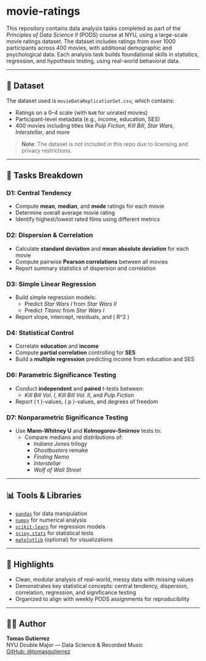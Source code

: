 # movie-ratings

This repository contains data analysis tasks completed as part of the *Principles of Data Science II* (PODS) course at NYU, using a large-scale movie ratings dataset. The dataset includes ratings from over 1000 participants across 400 movies, with additional demographic and psychological data. Each analysis task builds foundational skills in statistics, regression, and hypothesis testing, using real-world behavioral data.

---

## 📁 Dataset

The dataset used is `movieDataReplicationSet.csv`, which contains:
- Ratings on a 0–4 scale (with `NaN` for unrated movies)
- Participant-level metadata (e.g., income, education, SES)
- 400 movies including titles like *Pulp Fiction*, *Kill Bill*, *Star Wars*, *Interstellar*, and more

> **Note**: The dataset is not included in this repo due to licensing and privacy restrictions.

---

## 🧠 Tasks Breakdown

### D1: Central Tendency
- Compute **mean**, **median**, and **mode** ratings for each movie
- Determine overall average movie rating
- Identify highest/lowest rated films using different metrics

### D2: Dispersion & Correlation
- Calculate **standard deviation** and **mean absolute deviation** for each movie
- Compute pairwise **Pearson correlations** between all movies
- Report summary statistics of dispersion and correlation

### D3: Simple Linear Regression
- Build simple regression models:
  - Predict *Star Wars I* from *Star Wars II*
  - Predict *Titanic* from *Star Wars I*
- Report slope, intercept, residuals, and \( R^2 \)

### D4: Statistical Control
- Correlate **education** and **income**
- Compute **partial correlation** controlling for **SES**
- Build a **multiple regression** predicting income from education and SES

### D6: Parametric Significance Testing
- Conduct **independent** and **paired** t-tests between:
  - *Kill Bill Vol. I*, *Kill Bill Vol. II*, and *Pulp Fiction*
- Report \( t \)-values, \( p \)-values, and degrees of freedom

### D7: Nonparametric Significance Testing
- Use **Mann-Whitney U** and **Kolmogorov-Smirnov** tests to:
  - Compare medians and distributions of:
    - *Indiana Jones* trilogy
    - *Ghostbusters* remake
    - *Finding Nemo*
    - *Interstellar*
    - *Wolf of Wall Street*

---

## 📊 Tools & Libraries

- [`pandas`](https://pandas.pydata.org/) for data manipulation  
- [`numpy`](https://numpy.org/) for numerical analysis  
- [`scikit-learn`](https://scikit-learn.org/) for regression models  
- [`scipy.stats`](https://docs.scipy.org/doc/scipy/) for statistical tests  
- [`matplotlib`](https://matplotlib.org/) (optional) for visualizations

---

## 📌 Highlights

- Clean, modular analysis of real-world, messy data with missing values
- Demonstrates key statistical concepts: central tendency, dispersion, correlation, regression, and significance testing
- Organized to align with weekly PODS assignments for reproducibility

---

## 🧑‍💻 Author

**Tomas Gutierrez**  
NYU Double Major — Data Science & Recorded Music  
[GitHub: @tomasgutierrez](https://github.com/tomasgutierrez)
